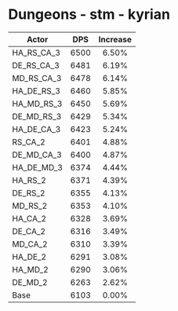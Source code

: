 # Dungeons - stm - kyrian
| Actor | DPS | Increase |
|---|:---:|:---:|
|HA_RS_CA_3|6500|6.50%|
|DE_RS_CA_3|6481|6.19%|
|MD_RS_CA_3|6478|6.14%|
|HA_DE_RS_3|6460|5.85%|
|HA_MD_RS_3|6450|5.69%|
|DE_MD_RS_3|6429|5.34%|
|HA_DE_CA_3|6423|5.24%|
|RS_CA_2|6401|4.88%|
|DE_MD_CA_3|6400|4.87%|
|HA_DE_MD_3|6374|4.44%|
|HA_RS_2|6371|4.39%|
|DE_RS_2|6355|4.13%|
|MD_RS_2|6353|4.10%|
|HA_CA_2|6328|3.69%|
|DE_CA_2|6316|3.49%|
|MD_CA_2|6310|3.39%|
|HA_DE_2|6291|3.08%|
|HA_MD_2|6290|3.06%|
|DE_MD_2|6263|2.62%|
|Base|6103|0.00%|
